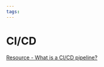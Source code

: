 ```yaml
---
tags:
---
```


# CI/CD

[Resource - What is a CI/CD pipeline?](https://www.guru99.com/ci-cd-pipeline.html)

